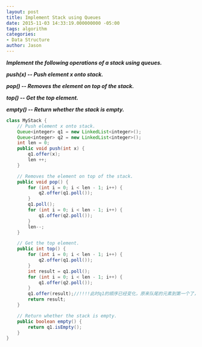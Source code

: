 ```yaml
---
layout: post
title: Implement Stack using Queues
date: 2015-11-03 14:33:19.000000000 -05:00
tags: algorithm
categories:
- Data Structure
author: Jason
---
```

<p><strong><em>Implement the following operations of a stack using queues.</p>

push(x) -- Push element x onto stack.</p>
pop() -- Removes the element on top of the stack.</p>
top() -- Get the top element.</p>
empty() -- Return whether the stack is empty.</em></strong></p>
``` java
class MyStack {
    // Push element x onto stack.
    Queue<integer> q1 = new LinkedList<integer>();
    Queue<integer> q2 = new LinkedList<integer>();
    int len = 0;
    public void push(int x) {
        q1.offer(x);
        len ++;
    }

    // Removes the element on top of the stack.
    public void pop() {
        for (int i = 0; i < len - 1; i++) {
            q2.offer(q1.poll());
        }
        q1.poll();
        for (int i = 0; i < len - 1; i++) {
            q1.offer(q2.poll());
        }
        len--;
    }

    // Get the top element.
    public int top() {
        for (int i = 0; i < len - 1; i++) {
            q2.offer(q1.poll());
        }
        int result = q1.poll();
        for (int i = 0; i < len - 1; i++) {
            q1.offer(q2.poll());
        }
        q1.offer(result);//!!!!此时q1的顺序已经变化，原来队尾的元素到第一个了，需要归位
        return result;
    }

    // Return whether the stack is empty.
    public boolean empty() {
        return q1.isEmpty();
    }
}
```
